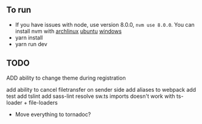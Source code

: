 ## To run

 - If you have issues with node, use version 8.0.0, `nvm use 8.0.0`. You can install nvm with [archlinux](https://wiki.archlinux.org/index.php/Node.js_) [ubuntu](https://qiita.com/shaching/items/6e398140432d4133c866) [windows](https://github.com/coreybutler/nvm-windows)
 - yarn install
 - yarn run dev

## TODO

ADD ability to change theme during registration


add ability to cancel filetransfer on sender side
add aliases to webpack
add test
add tslint
add sass-lint
resolve sw.ts imports doesn't work with ts-loader + file-loaders
- Move everything to tornadoс?
